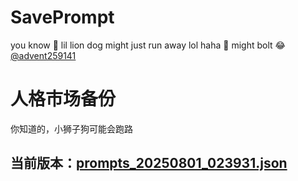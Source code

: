 # SavePrompt
you know 🫠 lil lion dog might just run away lol
haha 🐶 might bolt 😂 [@advent259141](https://github.com/advent259141)

# 人格市场备份
你知道的，小狮子狗可能会跑路

## 当前版本：[prompts_20250801_023931.json](https://github.com/Larch-C/SavePrompt/blob/main/prompts_20250801_023931.json)
